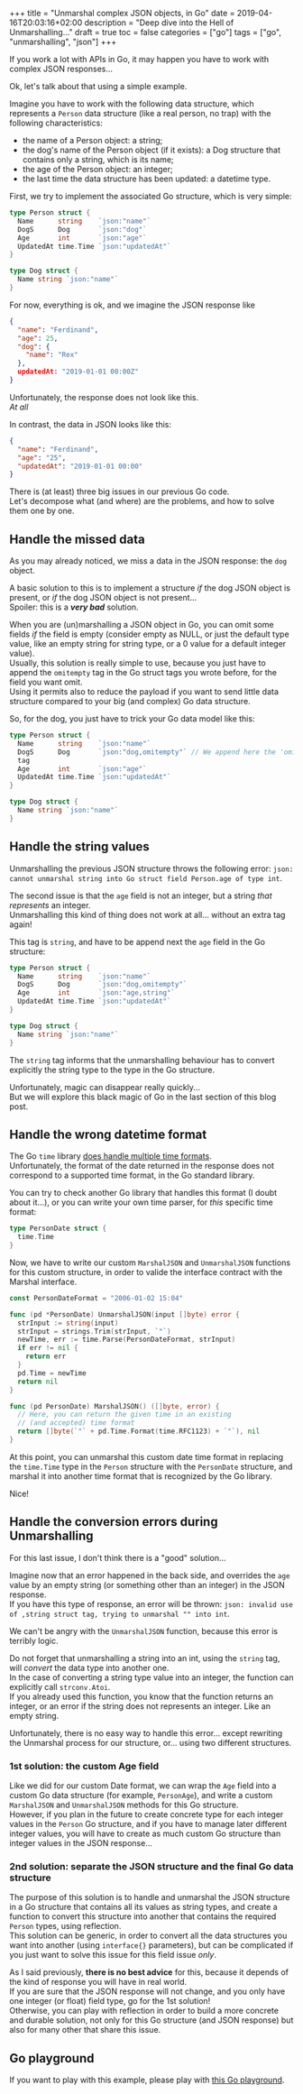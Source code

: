 +++
title = "Unmarshal complex JSON objects, in Go"
date = 2019-04-16T20:03:16+02:00
description = "Deep dive into the Hell of Unmarshalling..."
draft = true
toc = false
categories = ["go"]
tags = ["go", "unmarshalling", "json"]
+++

If you work a lot with APIs in Go, it may happen you have to work with complex
JSON responses...

Ok, let's talk about that using a simple example.

Imagine you have to work with the following data structure, which represents a
`Person` data structure (like a real person, no trap) with the following
characteristics:

* the name of a Person object: a string;
* the dog's name of the Person object (if it exists): a Dog structure that
  contains only a string, which is its name;
* the age of the Person object: an integer;
* the last time the data structure has been updated: a datetime type.

First, we try to implement the associated Go structure, which is very simple:

```go
type Person struct {
  Name      string    `json:"name"`
  DogS      Dog       `json:"dog"`
  Age       int       `json:"age"`
  UpdatedAt time.Time `json:"updatedAt"`
}

type Dog struct {
  Name string `json:"name"`
}
```

For now, everything is ok, and we imagine the JSON response like

```json
{
  "name": "Ferdinand",
  "age": 25,
  "dog": {
    "name": "Rex"
  },
  updatedAt: "2019-01-01 00:00Z"
}
```

Unfortunately, the response does not look like this.  
*At all*

In contrast, the data in JSON looks like this:

```json
{
  "name": "Ferdinand",
  "age": "25",
  "updatedAt": "2019-01-01 00:00"
}
```

There is (at least) three big issues in our previous Go code.  
Let's decompose what (and where) are the problems, and how to solve them one by
one.

## Handle the missed data

As you may already noticed, we miss a data in the JSON response: the `dog` object.  

A basic solution to this is to implement a structure *if* the dog JSON object
is present, or *if* the dog JSON object is not present...  
Spoiler: this is a ***very bad*** solution.

When you are (un)marshalling a JSON object in Go, you can omit some fields *if*
the field is empty (consider empty as NULL, or just the default type value, like
an empty string for string type, or a 0 value for a default integer value).  
Usually, this solution is really simple to use, because you just have to append
the `omitempty` tag in the Go struct tags you wrote before, for the field you want omit.  
Using it permits also to reduce the payload if you want to send little data
structure compared to your big (and complex) Go data structure.

So, for the dog, you just have to trick your Go data model like this:

```go
type Person struct {
  Name      string    `json:"name"`
  DogS      Dog       `json:"dog,omitempty"` // We append here the 'omitempty'
  tag
  Age       int       `json:"age"`
  UpdatedAt time.Time `json:"updatedAt"`
}

type Dog struct {
  Name string `json:"name"`
}
```

## Handle the string values

Unmarshalling the previous JSON structure throws the following error: `json: cannot unmarshal
string into Go struct field Person.age of type int`.

The second issue is that the `age` field is not an integer, but a string *that
represents* an integer.  
Unmarshalling this kind of thing does not work at all... without an extra tag
again!

This tag is `string`, and have to be append next the `age` field in the Go
structure:

```go
type Person struct {
  Name      string    `json:"name"`
  DogS      Dog       `json:"dog,omitempty"`
  Age       int       `json:"age,string"`
  UpdatedAt time.Time `json:"updatedAt"`
}

type Dog struct {
  Name string `json:"name"`
}
```

The `string` tag informs that the unmarshalling behaviour has to convert
explicitly the string type to the type in the Go structure.

Unfortunately, magic can disappear really quickly...  
But we will explore this black magic of Go in the last section of this blog post.

## Handle the wrong datetime format

The Go `time` library [does handle multiple time
formats](https://golang.org/pkg/time/).  
Unfortunately, the format of the date returned in the response does not 
correspond to a supported time format, in the Go standard library.

You can try to check another Go library that handles this format (I doubt about
it...), or you can write your own time parser, for *this* specific time format:

```go
type PersonDate struct {
  time.Time
}
```

Now, we have to write our custom `MarshalJSON` and `UnmarshalJSON` functions for
this custom structure, in order to valide the interface contract with the Marshal
interface.

```go
const PersonDateFormat = "2006-01-02 15:04"

func (pd *PersonDate) UnmarshalJSON(input []byte) error {
  strInput := string(input)
  strInput = strings.Trim(strInput, `"`)
  newTime, err := time.Parse(PersonDateFormat, strInput)
  if err != nil {
    return err
  }
  pd.Time = newTime
  return nil
}

func (pd PersonDate) MarshalJSON() ([]byte, error) {
  // Here, you can return the given time in an existing
  // (and accepted) time format
  return []byte(`"` + pd.Time.Format(time.RFC1123) + `"`), nil
}
```

At this point, you can unmarshal this custom date time format in replacing the
`time.Time` type in the `Person` structure with the `PersonDate` structure, and marshal it
into another time format that is recognized by the Go library.

Nice!

## Handle the conversion errors during Unmarshalling

For this last issue, I don't think there is a "good" solution...

Imagine now that an error happened in the back side, and overrides the `age` value by an empty string
(or something other than an integer) in the JSON response.  
If you have this type of response, an error will be thrown: `json: invalid use of ,string struct tag,
trying to unmarshal "" into int`.

We can't be angry with the `UnmarshalJSON` function, because this error is terribly logic.

Do not forget that unmarshalling a string into an int, using the `string` tag, 
will *convert* the data type into another one.  
In the case of converting a string type value into an integer, the function can explicitly call `strconv.Atoi`.  
If you already used this function, you know that the function returns an
integer, or an error if the string does not represents an integer.
Like an empty string.

Unfortunately, there is no easy way to handle this error... except rewriting the
Unmarshal process for our structure, or... using two different structures.

### 1st solution: the custom Age field

Like we did for our custom Date format, we can wrap the `Age` field into a custom
Go data structure (for example, `PersonAge`), and write a custom `MarshalJSON`
and `UnmarshalJSON` methods for this Go structure.  
However, if you plan in the future to create concrete type for each integer
values in the `Person` Go structure, and if you have to manage later different
integer values, you will have to create as much custom Go structure than 
integer values in the JSON response...

### 2nd solution: separate the JSON structure and the final Go data structure

The purpose of this solution is to handle and unmarshal the JSON structure in a
Go structure that contains all its values as string types, and create a function
to convert this structure into another that contains the required `Person`
types, using reflection.  
This solution can be generic, in order to convert all the data structures you
want into another (using `interface{}` parameters), but can be complicated if
you just want to solve this issue for this field issue *only*.

As I said previously, **there is no best advice** for this, because it depends
of the kind of response you will have in real world.  
If you are sure that the JSON response will not change, and you only have one
integer (or float) field type, go for the 1st solution!  
Otherwise, you can play with reflection in order to build a more concrete and
durable solution, not only for this Go structure (and JSON response) but also
for many other that share this issue.

## Go playground

If you want to play with this example, please play with [this Go
playground](https://play.golang.org/p/la3Xxw1rBCb).

